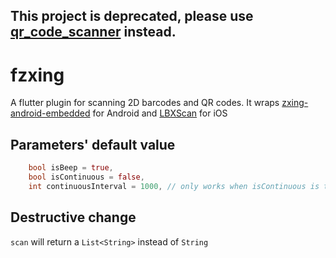 ## This project is deprecated, please use [qr_code_scanner](https://github.com/juliuscanute/qr_code_scanner) instead.


# fzxing
A flutter plugin for scanning 2D barcodes and QR codes. It wraps [zxing-android-embedded](https://github.com/journeyapps/zxing-android-embedded) for Android and [LBXScan](https://github.com/MxABC/LBXScan) for iOS

## Parameters' default value

```dart
    bool isBeep = true,
    bool isContinuous = false,
    int continuousInterval = 1000, // only works when isContinuous is true
```

## Destructive change

`scan` will return a `List<String>` instead of `String`
